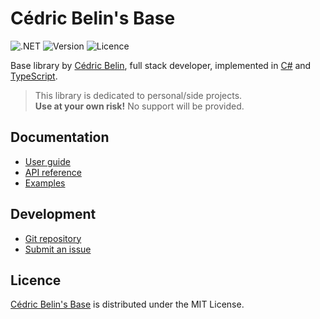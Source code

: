 # Cédric Belin's Base
![.NET](https://badgen.net/badge/.net/%3E%3D9.0/green) ![Version](https://badgen.net/badge/project/v0.21.1/blue) ![Licence](https://badgen.net/badge/licence/MIT/blue)

Base library by [Cédric Belin](https://cedric-belin.fr), full stack developer,
implemented in [C#](https://learn.microsoft.com/en-us/dotnet/csharp) and [TypeScript](https://www.typescriptlang.org).

> This library is dedicated to personal/side projects.  
> **Use at your own risk!** No support will be provided.

## Documentation
- [User guide](https://github.com/cedx/base/wiki)
- [API reference](https://cedx.github.io/base)
- [Examples](https://github.com/cedx/base/tree/main/example)

## Development
- [Git repository](https://github.com/cedx/base)
- [Submit an issue](https://github.com/cedx/base/issues)

## Licence
[Cédric Belin's Base](https://github.com/cedx/base) is distributed under the MIT License.
